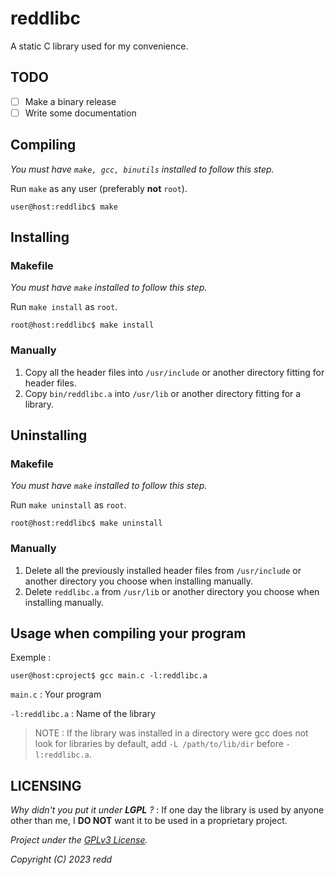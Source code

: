 # reddlibc

A static C library used for my convenience.

## TODO

- [ ] Make a binary release
- [ ] Write some documentation

## Compiling

*You must have `make, gcc, binutils` installed to follow this step.*

Run `make` as any user (preferably **not** `root`).

```console
user@host:reddlibc$ make
```

## Installing

### Makefile

*You must have `make` installed to follow this step.*

Run `make install` as `root`.

```console
root@host:reddlibc$ make install
```

### Manually

1. Copy all the header files into `/usr/include` or another directory fitting for header files.
2. Copy `bin/reddlibc.a` into `/usr/lib` or another directory fitting for a library.

## Uninstalling

### Makefile

*You must have `make` installed to follow this step.*

Run `make uninstall` as `root`.

```console
root@host:reddlibc$ make uninstall
```

### Manually

1. Delete all the previously installed header files from `/usr/include` or another directory you choose when installing manually.
2. Delete `reddlibc.a` from `/usr/lib` or another directory you choose when installing manually.

## Usage when compiling your program

Exemple :

```console
user@host:cproject$ gcc main.c -l:reddlibc.a
```

`main.c` : Your program

`-l:reddlibc.a` : Name of the library

> NOTE : If the library was installed in a directory were gcc does not look for libraries by default, add `-L /path/to/lib/dir` before `-l:reddlibc.a`.

## LICENSING

*Why didn't you put it under **LGPL** ?* : If one day the library is used by anyone other than me, I **DO NOT** want it to be used in a proprietary project.

*Project under the [GPLv3 License](https://www.gnu.org/licenses/gpl-3.0.html).*

*Copyright (C) 2023 redd*